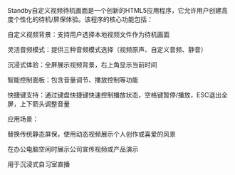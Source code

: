 Standby自定义视频待机画面是一个创新的HTML5应用程序，它允许用户创建高度个性化的待机/屏保体验。该程序的核心功能包括：

自定义视频背景：支持用户选择本地视频文件作为待机画面

灵活音频模式：提供三种音频模式选择（视频原声、自定义音频、静音）

沉浸式体验：全屏展示视频背景，右上角显示当前时间

智能控制面板：包含音量调节、播放控制等功能

快捷键支持：通过键盘快捷键快速控制播放状态，空格键暂停/播放，ESC退出全屏，上下箭头调整音量

应用场景：

替换传统静态屏保，使用动态视频展示个人创作或喜爱的风景

在办公电脑空闲时展示公司宣传视频或产品演示

用于沉浸式自习室直播
